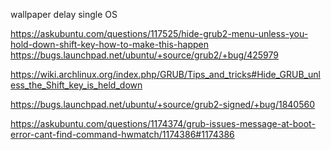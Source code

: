 wallpaper 
delay 
single OS 

https://askubuntu.com/questions/117525/hide-grub2-menu-unless-you-hold-down-shift-key-how-to-make-this-happen
https://bugs.launchpad.net/ubuntu/+source/grub2/+bug/425979


https://wiki.archlinux.org/index.php/GRUB/Tips_and_tricks#Hide_GRUB_unless_the_Shift_key_is_held_down

https://bugs.launchpad.net/ubuntu/+source/grub2-signed/+bug/1840560

https://askubuntu.com/questions/1174374/grub-issues-message-at-boot-error-cant-find-command-hwmatch/1174386#1174386

